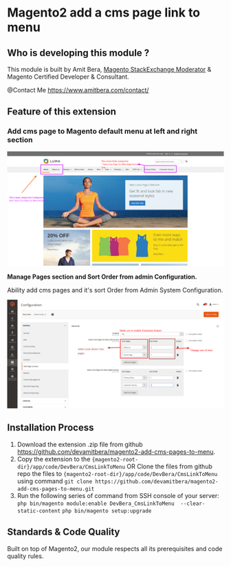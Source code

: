Magento2 add a cms page link to menu
========================



## Who is developing this module ? 


This module is built by Amit Bera, [Magento StackExchange Moderator](https://magento.stackexchange.com/users/4564/amit-bera?tab=profile) & Magento Certified Developer & Consultant.

@Contact Me https://www.amitbera.com/contact/

## Feature of this extension



### Add cms page to Magento default menu at left and right section


![Menu](docs/static/frontend-enabled.png)

**Manage Pages section and Sort Order from admin Configuration.**

Ability add cms pages and it's sort Order from Admin System Configuration.

![Admin Setting](docs/static/enable%20Setting.png)


## Installation Process

1. Download the extension .zip file from github https://github.com/devamitbera/magento2-add-cms-pages-to-menu.
2. Copy the extension  to the `{magento2-root-dir}/app/code/DevBera/CmsLinkToMenu` OR Clone the files from github repo the files to `{magento2-root-dir}/app/code/DevBera/CmsLinkToMenu` using command `git clone https://github.com/devamitbera/magento2-add-cms-pages-to-menu.git`
3. Run the following series of command from SSH console of your server:
`php bin/magento module:enable DevBera_CmsLinkToMenu  --clear-static-content`
`php bin/magento setup:upgrade`


## Standards & Code Quality

Built on top of Magento2, our module respects all its prerequisites and code quality rules.

